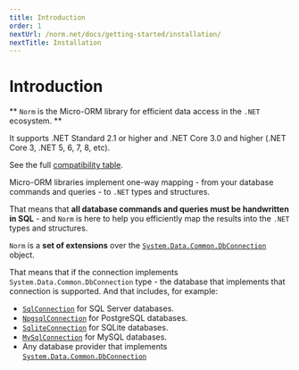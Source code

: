 ```yaml
---
title: Introduction
order: 1
nextUrl: /norm.net/docs/getting-started/installation/
nextTitle: Installation
---
```


# Introduction

** `Norm` is the Micro-ORM library for efficient data access in the `.NET` ecosystem. **

It supports .NET Standard 2.1 or higher and .NET Core 3.0 and higher (.NET Core 3, .NET 5, 6, 7, 8, etc). 

See the full [compatibility table](/#compatibility).

Micro-ORM libraries implement one-way mapping - from your database commands and queries - to  `.NET` types and structures.

That means that **all database commands and queries must be handwritten in SQL** - and `Norm` is here to help you efficiently map the results into the `.NET` types and structures.

`Norm` is a **set of extensions** over the [`System.Data.Common.DbConnection`](https://learn.microsoft.com/en-us/dotnet/api/system.data.common.dbconnection) object.

That means that if the connection implements `System.Data.Common.DbConnection` type - the database that implements that connection is supported. And that includes, for  example:

- [`SqlConnection`](https://learn.microsoft.com/en-us/dotnet/api/system.data.sqlclient.sqlconnection) for SQL Server databases.
- [`NpgsqlConnection`](https://www.npgsql.org/doc/api/Npgsql.NpgsqlConnection.html) for PostgreSQL databases.
- [`SqliteConnection`](https://learn.microsoft.com/en-us/dotnet/api/microsoft.data.sqlite.sqliteconnection) for SQLite databases.
- [`MySqlConnection`](https://mysqlconnector.net/api/mysqlconnector/mysqlconnectiontype/) for MySQL databases.
- Any database provider that implements [`System.Data.Common.DbConnection`](https://learn.microsoft.com/en-us/dotnet/api/system.data.common.dbconnection)
